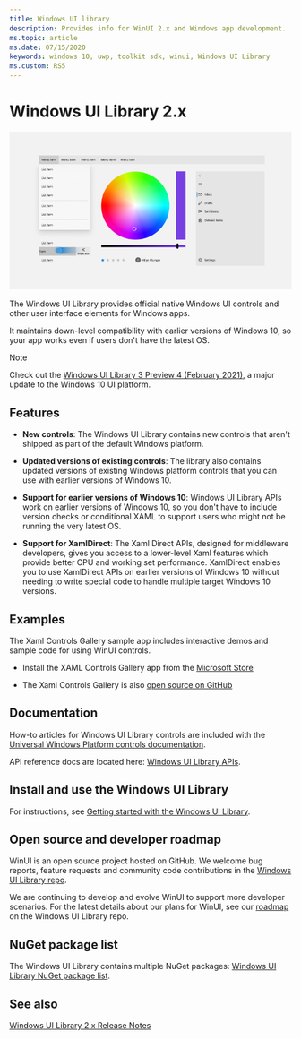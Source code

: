 ```yaml
---
title: Windows UI library
description: Provides info for WinUI 2.x and Windows app development. 
ms.topic: article
ms.date: 07/15/2020
keywords: windows 10, uwp, toolkit sdk, winui, Windows UI Library
ms.custom: RS5
---
```


# Windows UI Library 2.x

![WinUI controls](images/winUI-library-767.png)

The Windows UI Library provides official native Windows UI controls and other user interface elements for Windows apps.

It maintains down-level compatibility with earlier versions of Windows 10, so your app works even if users don't have the latest OS.

> [!NOTE]
> Check out the [Windows UI Library 3 Preview 4 (February 2021)](../winui3/index.md), a major update to the Windows 10 UI platform.

## Features

* **New controls**: The Windows UI Library contains new controls that aren't shipped as part of the default Windows platform.

* **Updated versions of existing controls**: The library also contains updated versions of existing Windows platform controls that you can use with earlier versions of Windows 10.

* **Support for earlier versions of Windows 10**: Windows UI Library APIs work on earlier versions of Windows 10, so you don't have to include version checks or conditional XAML to support users who might not be running the very latest OS.

* **Support for XamlDirect**: The Xaml Direct APIs, designed for middleware developers, gives you access to a lower-level Xaml features which provide better CPU and working set performance. XamlDirect enables you to use XamlDirect APIs on earlier versions of Windows 10 without needing to write special code to handle multiple target Windows 10 versions.

## Examples

The Xaml Controls Gallery sample app includes interactive demos and sample code for using WinUI controls.

* Install the XAML Controls Gallery app from the [Microsoft Store](
https://www.microsoft.com/p/xaml-controls-gallery/9msvh128x2zt)

* The Xaml Controls Gallery is also [open source on GitHub](
https://github.com/Microsoft/Xaml-Controls-Gallery)

## Documentation

How-to articles for Windows UI Library controls are included with the [Universal Windows Platform controls documentation](/windows/uwp/design/controls-and-patterns/).

API reference docs are located here: [Windows UI Library APIs](/windows/winui/api/).

## Install and use the Windows UI Library

For instructions, see [Getting started with the Windows UI Library](getting-started.md).

## Open source and developer roadmap

WinUI is an open source project hosted on GitHub. We welcome bug reports, feature requests and community code contributions in the [Windows UI Library repo](https://aka.ms/winui).

We are continuing to develop and evolve WinUI to support more developer scenarios. For the latest details about our plans for WinUI, see our [roadmap](https://github.com/microsoft/microsoft-ui-xaml/blob/master/docs/roadmap.md) on the Windows UI Library repo.

## NuGet package list

The Windows UI Library contains multiple NuGet packages: [Windows UI Library NuGet package list](nuget-packages.md).

## See also

[Windows UI Library 2.x Release Notes](release-notes/index.md)
